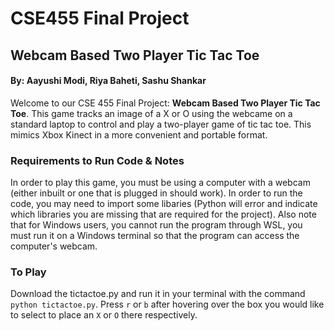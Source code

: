 # CSE455 Final Project

## Webcam Based Two Player Tic Tac Toe
#### By: Aayushi Modi, Riya Baheti, Sashu Shankar

Welcome to  our CSE 455 Final Project: **Webcam Based Two Player Tic Tac Toe**. This game tracks an image of a X or O using the webcame on a standard laptop to control and play a two-player game of tic tac toe. This mimics Xbox Kinect in a more convenient and portable format.

### Requirements to Run Code & Notes
In order to play this game, you must be using a computer with a webcam (either inbuilt or one that is plugged in should work).
In order to run the code, you may need to import some libaries (Python will error and indicate which libraries you are missing that are required for the project). Also note that for Windows users, you cannot run the program through WSL, you must run it on a Windows terminal so that the program can access the computer's webcam.

### To Play
Download the tictactoe.py and run it in your terminal with the command `python tictactoe.py`. Press `r` or `b` after hovering over the box you would like to select to place an `X` or `O` there respectively.
